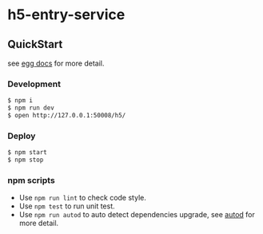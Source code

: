 # h5-entry-service



## QuickStart

<!-- add docs here for user -->

see [egg docs][egg] for more detail.

### Development

```bash
$ npm i
$ npm run dev
$ open http://127.0.0.1:50008/h5/
```

### Deploy

```bash
$ npm start
$ npm stop
```

### npm scripts

- Use `npm run lint` to check code style.
- Use `npm test` to run unit test.
- Use `npm run autod` to auto detect dependencies upgrade, see [autod](https://www.npmjs.com/package/autod) for more detail.


[egg]: https://eggjs.org